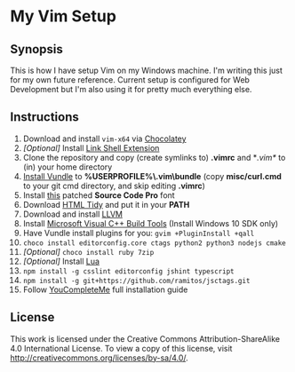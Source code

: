 # My Vim Setup

## Synopsis

This is how I have setup Vim on my Windows machine. I'm writing this just for my own future reference. Current setup is configured for Web Development but I'm also using it for pretty much everything else.

## Instructions

1.  Download and install `vim-x64` via [Chocolatey][1]
2.  *[Optional]* Install [Link Shell Extension][2]
3.  Clone the repository and copy (create symlinks to) **.vimrc** and 
    **.vim\** to (in) your home directory
4.  [Install Vundle][3] to **%USERPROFILE%\\.vim\bundle** (copy 
	**misc/curl.cmd** to your git cmd directory, and skip editing **.vimrc**)
5.  Install [this][4] patched **Source Code Pro** font
6.  Download [HTML Tidy][5] and put it in your **PATH**
7.  Download and install [LLVM][6]
8.  Install [Microsoft Visual C++ Build Tools][7] (Install Windows 
	10 SDK only)
9.  Have Vundle install plugins for you:
    `gvim +PluginInstall +qall`
10. `choco install editorconfig.core ctags python2 python3 nodejs cmake`
11. *[Optional]* `choco install ruby 7zip`
12. *[Optional]* Install [Lua][8]
13. `npm install -g csslint editorconfig jshint typescript`
14. `npm install -g git+https://github.com/ramitos/jsctags.git`
15. Follow [YouCompleteMe][9] full installation guide

[1]: https://chocolatey.org/
[2]: http://schinagl.priv.at/nt/hardlinkshellext/hardlinkshellext.html
[3]: https://github.com/VundleVim/Vundle.vim/wiki/Vundle-for-Windows#git-on-windows
[4]: https://github.com/powerline/fonts/tree/master/SourceCodePro
[5]: http://binaries.html-tidy.org/
[6]: http://llvm.org/releases/download.html
[7]: https://www.microsoft.com/en-us/download/details.aspx?id=49983
[8]: https://github.com/rjpcomputing/luaforwindows/releases
[9]: https://github.com/Valloric/YouCompleteMe

## License

This work is licensed under the Creative Commons Attribution-ShareAlike 4.0 International License. 
To view a copy of this license, visit http://creativecommons.org/licenses/by-sa/4.0/.
